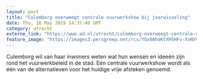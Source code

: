 ```yaml
---
layout: post
title: "Culemborg overweegt centrale vuurwerkshow bij jaarwisseling"
date: Thu, 16 May 2019 14:37:40 GMT
category: utrecht
externe_link: "https://www.ad.nl/utrecht/culemborg-overweegt-centrale-vuurwerkshow-bij-jaarwisseling~a471a789f/"
feature_image: "https://images3.persgroep.net/rcs/YGx0AhaKtXH5HFv-XvNVVPnsSkM/diocontent/75875265/_fitwidth/400/?appId=21791a8992982cd8da851550a453bd7f&quality=0.7"
---
```


Culemborg wil van haar inwoners weten wat hun wensen en ideeën zijn rond het vuurwerkbeleid in de stad. Eén centrale vuurwerkshow wordt als één van de alternatieven voor het huidige vrije afsteken genoemd.
